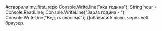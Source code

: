 ﻿#створили my_first_repo
Console.Write.line("яка година");
String hour = Console.ReadLine;
Console.WriteLine("Зараз година - ");
Console.WriteLine("Ведіть своє імя");
Добавили 5 лінію, через веб браузер.
